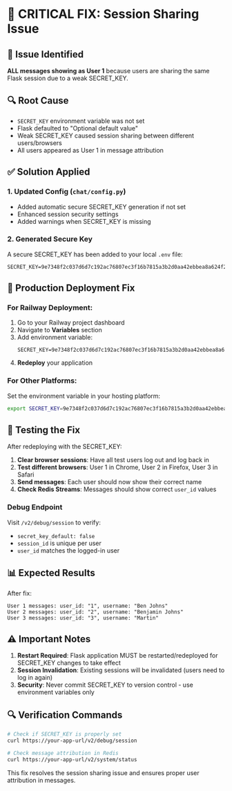 # 🔧 CRITICAL FIX: Session Sharing Issue

## 🎯 Issue Identified
**ALL messages showing as User 1** because users are sharing the same Flask session due to a weak SECRET_KEY.

## 🔍 Root Cause
- `SECRET_KEY` environment variable was not set
- Flask defaulted to "Optional default value" 
- Weak SECRET_KEY caused session sharing between different users/browsers
- All users appeared as User 1 in message attribution

## ✅ Solution Applied

### 1. Updated Config (`chat/config.py`)
- Added automatic secure SECRET_KEY generation if not set
- Enhanced session security settings
- Added warnings when SECRET_KEY is missing

### 2. Generated Secure Key
A secure SECRET_KEY has been added to your local `.env` file:
```
SECRET_KEY=9e7348f2c037d6d7c192ac76807ec3f16b7815a3b2d0aa42ebbea8a624f2794a
```

## 🚀 Production Deployment Fix

### For Railway Deployment:
1. Go to your Railway project dashboard
2. Navigate to **Variables** section
3. Add environment variable:
   ```
   SECRET_KEY=9e7348f2c037d6d7c192ac76807ec3f16b7815a3b2d0aa42ebbea8a624f2794a
   ```
4. **Redeploy** your application

### For Other Platforms:
Set the environment variable in your hosting platform:
```bash
export SECRET_KEY=9e7348f2c037d6d7c192ac76807ec3f16b7815a3b2d0aa42ebbea8a624f2794a
```

## 🧪 Testing the Fix

After redeploying with the SECRET_KEY:

1. **Clear browser sessions**: Have all test users log out and log back in
2. **Test different browsers**: User 1 in Chrome, User 2 in Firefox, User 3 in Safari  
3. **Send messages**: Each user should now show their correct name
4. **Check Redis Streams**: Messages should show correct `user_id` values

### Debug Endpoint
Visit `/v2/debug/session` to verify:
- `secret_key_default: false`
- `session_id` is unique per user
- `user_id` matches the logged-in user

## 📊 Expected Results

After fix:
```
User 1 messages: user_id: "1", username: "Ben Johns"
User 2 messages: user_id: "2", username: "Benjamin Johns"  
User 3 messages: user_id: "3", username: "Martin"
```

## ⚠️ Important Notes

1. **Restart Required**: Flask application MUST be restarted/redeployed for SECRET_KEY changes to take effect
2. **Session Invalidation**: Existing sessions will be invalidated (users need to log in again)
3. **Security**: Never commit SECRET_KEY to version control - use environment variables only

## 🔍 Verification Commands

```bash
# Check if SECRET_KEY is properly set
curl https://your-app-url/v2/debug/session

# Check message attribution in Redis
curl https://your-app-url/v2/system/status
```

This fix resolves the session sharing issue and ensures proper user attribution in messages.
